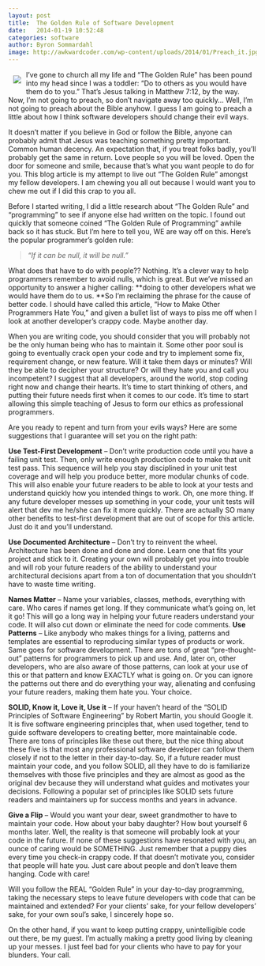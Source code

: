 ```yaml
---
layout: post
title:  The Golden Rule of Software Development
date:   2014-01-19 10:52:48
categories: software
author: Byron Sommardahl
image: http://awkwardcoder.com/wp-content/uploads/2014/01/Preach_it.jpg
---
```

<img style="float: left; padding: 10px;" src="http://awkwardcoder.com/wp-content/uploads/2014/01/Preach_it.jpg" />

I’ve gone to church all my life and “The Golden Rule” has been pound into my head since I was a toddler: “Do to others as you would have them do to you.” That’s Jesus talking in Matthew 7:12, by the way. Now, I’m not going to preach, so don’t navigate away too quickly… Well, I’m not going to preach about the Bible anyhow. I guess I am going to preach a little about how I think software developers should change their evil ways. 

It doesn’t matter if you believe in God or follow the Bible, anyone can probably admit that Jesus was teaching something pretty important. Common human decency. An expectation that, if you treat folks badly, you’ll probably get the same in return. Love people so you will be loved. Open the door for someone and smile, because that’s what you want people to do for you. This blog article is my attempt to live out “The Golden Rule” amongst my fellow developers. I am chewing you all out because I would want you to chew me out if I did this crap to you all. 

Before I started writing, I did a little research about “The Golden Rule” and “programming” to see if anyone else had written on the topic. I found out quickly that someone coined “The Golden Rule of Programming” awhile back so it has stuck. But I’m here to tell you, WE are way off on this. Here’s the popular programmer’s golden rule:

> _“If it can be null, it will be null.”_ 

What does that have to do with people?? Nothing. It’s a clever way to help programmers remember to avoid nulls, which is great. But we’ve missed an opportunity to answer a higher calling: **doing to other developers what we would have them do to us. **So I’m reclaiming the phrase for the cause of better code. I should have called this article, “How to Make Other Programmers Hate You,” and given a bullet list of ways to piss me off when I look at another developer’s crappy code. Maybe another day.  

When you are writing code, you should consider that you will probably not be the only human being who has to maintain it. Some other poor soul is going to eventually crack open your code and try to implement some fix, requirement change, or new feature. Will it take them days or minutes? Will they be able to decipher your structure? Or will they hate you and call you incompetent? I suggest that all developers, around the world, stop coding right now and change their hearts. It’s time to start thinking of others, and putting their future needs first when it comes to our code. It’s time to start allowing this simple teaching of Jesus to form our ethics as professional programmers. 

Are you ready to repent and turn from your evils ways? Here are some suggestions that I guarantee will set you on the right path: 

**Use Test-First Development** – Don’t write production code until you have a failing unit test. Then, only write enough production code to make that unit test pass. This sequence will help you stay disciplined in your unit test coverage and will help you produce better, more modular chunks of code. This will also enable your future readers to be able to look at your tests and understand quickly how you intended things to work. Oh, one more thing. If any future developer messes up something in your code, your unit tests will alert that dev me he/she can fix it more quickly. There are actually SO many other benefits to test-first development that are out of scope for this article. Just do it and you’ll understand. 

**Use Documented Architecture** – Don’t try to reinvent the wheel. Architecture has been done and done and done. Learn one that fits your project and stick to it. Creating your own will probably get you into trouble and will rob your future readers of the ability to understand your architectural decisions apart from a ton of documentation that you shouldn’t have to waste time writing. 

**Names Matter** – Name your variables, classes, methods, everything with care. Who cares if names get long. If they communicate what’s going on, let it go! This will go a long way in helping your future readers understand your code. It will also cut down or eliminate the need for code comments. **Use Patterns** – Like anybody who makes things for a living, patterns and templates are essential to reproducing similar types of products or work. Same goes for software development. There are tons of great “pre-thought-out” patterns for programmers to pick up and use. And, later on, other developers, who are also aware of those patterns, can look at your use of this or that pattern and know EXACTLY what is going on. Or you can ignore the patterns out there and do everything your way, alienating and confusing your future readers, making them hate you. Your choice. 

**SOLID, Know it, Love it, Use it** – If your haven’t heard of the “SOLID Principles of Software Engineering” by Robert Martin, you should Google it. It is five software engineering principles that, when used together, tend to guide software developers to creating better, more maintainable code. There are tons of principles like these out there, but the nice thing about these five is that most any professional software developer can follow them closely if not to the letter in their day-to-day. So, if a future reader must maintain your code, and you follow SOLID, all they have to do is familiarize themselves with those five principles and they are almost as good as the original dev because they will understand what guides and motivates your decisions. Following a popular set of principles like SOLID sets future readers and maintainers up for success months and years in advance. 

**Give a Flip** – Would you want your dear, sweet grandmother to have to maintain your code. How about your baby daughter? How bout yourself 6 months later. Well, the reality is that someone will probably look at your code in the future. If none of these suggestions have resonated with you, an ounce of caring would be SOMETHING. Just remember that a puppy dies every time you check-in crappy code. If that doesn’t motivate you, consider that people will hate you. Just care about people and don’t leave them hanging. Code with care! 

Will you follow the REAL “Golden Rule” in your day-to-day programming, taking the necessary steps to leave future developers with code that can be maintained and extended? For your clients’ sake, for your fellow developers’ sake, for your own soul’s sake, I sincerely hope so. 

On the other hand, if you want to keep putting crappy, unintelligible code out there, be my guest. I’m actually making a pretty good living by cleaning up your messes. I just feel bad for your clients who have to pay for your blunders. Your call. 